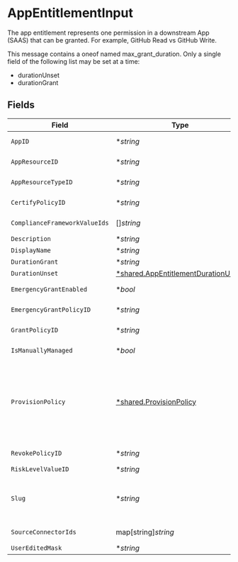 # AppEntitlementInput

The app entitlement represents one permission in a downstream App (SAAS) that can be granted. For example, GitHub Read vs GitHub Write.

This message contains a oneof named max_grant_duration. Only a single field of the following list may be set at a time:
  - durationUnset
  - durationGrant



## Fields

| Field                                                                                                                                                                                                                                             | Type                                                                                                                                                                                                                                              | Required                                                                                                                                                                                                                                          | Description                                                                                                                                                                                                                                       |
| ------------------------------------------------------------------------------------------------------------------------------------------------------------------------------------------------------------------------------------------------- | ------------------------------------------------------------------------------------------------------------------------------------------------------------------------------------------------------------------------------------------------- | ------------------------------------------------------------------------------------------------------------------------------------------------------------------------------------------------------------------------------------------------- | ------------------------------------------------------------------------------------------------------------------------------------------------------------------------------------------------------------------------------------------------- |
| `AppID`                                                                                                                                                                                                                                           | **string*                                                                                                                                                                                                                                         | :heavy_minus_sign:                                                                                                                                                                                                                                | The ID of the app that is associated with the app entitlement.                                                                                                                                                                                    |
| `AppResourceID`                                                                                                                                                                                                                                   | **string*                                                                                                                                                                                                                                         | :heavy_minus_sign:                                                                                                                                                                                                                                | The ID of the app resource that is associated with the app entitlement                                                                                                                                                                            |
| `AppResourceTypeID`                                                                                                                                                                                                                               | **string*                                                                                                                                                                                                                                         | :heavy_minus_sign:                                                                                                                                                                                                                                | The ID of the app resource type that is associated with the app entitlement                                                                                                                                                                       |
| `CertifyPolicyID`                                                                                                                                                                                                                                 | **string*                                                                                                                                                                                                                                         | :heavy_minus_sign:                                                                                                                                                                                                                                | The ID of the policy that will be used for certify tickets related to the app entitlement.                                                                                                                                                        |
| `ComplianceFrameworkValueIds`                                                                                                                                                                                                                     | []*string*                                                                                                                                                                                                                                        | :heavy_minus_sign:                                                                                                                                                                                                                                | The IDs of different compliance frameworks associated with this app entitlement ex (SOX, HIPAA, PCI, etc.)                                                                                                                                        |
| `Description`                                                                                                                                                                                                                                     | **string*                                                                                                                                                                                                                                         | :heavy_minus_sign:                                                                                                                                                                                                                                | The description of the app entitlement.                                                                                                                                                                                                           |
| `DisplayName`                                                                                                                                                                                                                                     | **string*                                                                                                                                                                                                                                         | :heavy_minus_sign:                                                                                                                                                                                                                                | The display name of the app entitlement.                                                                                                                                                                                                          |
| `DurationGrant`                                                                                                                                                                                                                                   | **string*                                                                                                                                                                                                                                         | :heavy_minus_sign:                                                                                                                                                                                                                                | N/A                                                                                                                                                                                                                                               |
| `DurationUnset`                                                                                                                                                                                                                                   | [*shared.AppEntitlementDurationUnset](../../../pkg/models/shared/appentitlementdurationunset.md)                                                                                                                                                  | :heavy_minus_sign:                                                                                                                                                                                                                                | N/A                                                                                                                                                                                                                                               |
| `EmergencyGrantEnabled`                                                                                                                                                                                                                           | **bool*                                                                                                                                                                                                                                           | :heavy_minus_sign:                                                                                                                                                                                                                                | This enables tasks to be created in an emergency and use a selected emergency access policy.                                                                                                                                                      |
| `EmergencyGrantPolicyID`                                                                                                                                                                                                                          | **string*                                                                                                                                                                                                                                         | :heavy_minus_sign:                                                                                                                                                                                                                                | The ID of the policy that will be used for emergency access grant tasks.                                                                                                                                                                          |
| `GrantPolicyID`                                                                                                                                                                                                                                   | **string*                                                                                                                                                                                                                                         | :heavy_minus_sign:                                                                                                                                                                                                                                | The ID of the policy that will be used for grant tickets related to the app entitlement.                                                                                                                                                          |
| `IsManuallyManaged`                                                                                                                                                                                                                               | **bool*                                                                                                                                                                                                                                           | :heavy_minus_sign:                                                                                                                                                                                                                                | Flag to indicate if the app entitlement is manually managed.                                                                                                                                                                                      |
| `ProvisionPolicy`                                                                                                                                                                                                                                 | [*shared.ProvisionPolicy](../../../pkg/models/shared/provisionpolicy.md)                                                                                                                                                                          | :heavy_minus_sign:                                                                                                                                                                                                                                | ProvisionPolicy is a oneOf that indicates how a provision step should be processed.<br/><br/>This message contains a oneof named typ. Only a single field of the following list may be set at a time:<br/>  - connector<br/>  - manual<br/>  - delegated<br/>  - webhook<br/> |
| `RevokePolicyID`                                                                                                                                                                                                                                  | **string*                                                                                                                                                                                                                                         | :heavy_minus_sign:                                                                                                                                                                                                                                | The ID of the policy that will be used for revoke tickets related to the app entitlement                                                                                                                                                          |
| `RiskLevelValueID`                                                                                                                                                                                                                                | **string*                                                                                                                                                                                                                                         | :heavy_minus_sign:                                                                                                                                                                                                                                | The riskLevelValueId field.                                                                                                                                                                                                                       |
| `Slug`                                                                                                                                                                                                                                            | **string*                                                                                                                                                                                                                                         | :heavy_minus_sign:                                                                                                                                                                                                                                | The slug is displayed as an oval next to the name in the frontend of C1, it tells you what permission the entitlement grants. See https://www.conductorone.com/docs/product/manage-access/entitlements/                                           |
| `SourceConnectorIds`                                                                                                                                                                                                                              | map[string]*string*                                                                                                                                                                                                                               | :heavy_minus_sign:                                                                                                                                                                                                                                | Map to tell us which connector the entitlement came from.                                                                                                                                                                                         |
| `UserEditedMask`                                                                                                                                                                                                                                  | **string*                                                                                                                                                                                                                                         | :heavy_minus_sign:                                                                                                                                                                                                                                | N/A                                                                                                                                                                                                                                               |